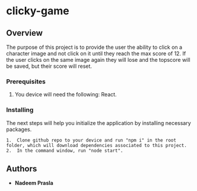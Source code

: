 # clicky-game


## Overview

The purpose of this project is to provide the user the ability to click on a character image and not click on it until they reach the max score of 12.
If the user clicks on the same image again they will lose and the topscore will be saved, but their score will reset.
### Prerequisites

1. You device will need the following: React.

### Installing

The next steps will help you initialize the application by installing necessary packages.

```
1.  Clone github repo to your device and run "npm i" in the root folder, which will download dependencies associated to this project.
2.  In the command window, run "node start". 
```

## Authors

* **Nadeem Prasla**
